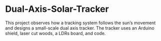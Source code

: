 # Dual-Axis-Solar-Tracker
This project observes how a tracking system follows the sun’s movement and designs a small-scale dual axis tracker.
The tracker uses an Arduino shield, laser cut woods, a LDRs board, and code.
